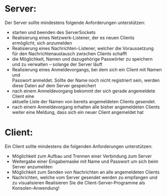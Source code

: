# Server:
Der Server sollte mindestens folgende Anforderungen unterstützen:
- starten und beenden des ServerSockets                                                 
- Realisierung eines Netzwerk-Listener, der es neuen Clients                            
 ermöglicht, sich anzumelden
 - Realisierung eines Nachrichten-Listener, welcher die Voraussetzung                   
 für den Nachrichtenaustausch zwischen Clients schafft
 - die Möglichkeit, Namen und dazugehörige Passwörter zu speichern                      
 und zu verwalten – solange der Server läuft
- Realisierung eines Anmeldevorgangs, bei dem sich ein Client mit Namen und             
 Passwort anmeldet. Sollte der Name noch nicht registriert sein, werden diese Daten
 auf dem Server gespeichert
- nach einem Anmeldevorgang bekommt der sich gerade angemeldete Client eine             
 aktuelle Liste der Namen von bereits angemeldeten Clients gesendet.
- nach einem Anmeldevorgang erhalten alle bisher angemeldeten Clients                   
 weiter eine Meldung, dass sich ein neuer Client angemeldet hat
 
# Client:
Ein Client sollte mindestens die folgenden Anforderungen unterstützen:
- Möglichkeit zum Aufbau und Trennen einer Verbindung zum Server                        
- Weitergabe einer Eingabemaske mit Name und Passwort um sich beim                      
 Server anzumelden
- Möglichkeit zum Senden von Nachrichten an alle angemeldeten Clients                   
- Nachrichten, welche vom Server gesendet werden zu empfangen und                       
 zu visualisieren
Realisieren Sie die Client-Server-Programme als Konsolen-Anwendung!                     
